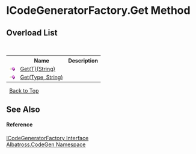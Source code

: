 # ICodeGeneratorFactory.Get Method 
 


## Overload List
&nbsp;<table><tr><th></th><th>Name</th><th>Description</th></tr><tr><td>![Public method](media/pubmethod.gif "Public method")</td><td><a href="9A55CE6A.md">Get(T)(String)</a></td><td /></tr><tr><td>![Public method](media/pubmethod.gif "Public method")</td><td><a href="F9200888.md">Get(Type, String)</a></td><td /></tr></table>&nbsp;
<a href="#icodegeneratorfactory.get-method">Back to Top</a>

## See Also


#### Reference
<a href="1FFDA092.md">ICodeGeneratorFactory Interface</a><br /><a href="DCDDD28E.md">Albatross.CodeGen Namespace</a><br />